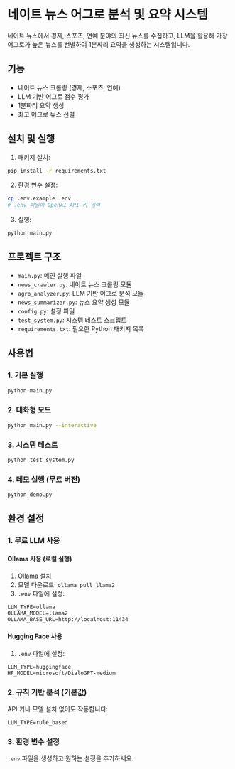 # 네이트 뉴스 어그로 분석 및 요약 시스템

네이트 뉴스에서 경제, 스포츠, 연예 분야의 최신 뉴스를 수집하고, LLM을 활용해 가장 어그로가 높은 뉴스를 선별하여 1분짜리 요약을 생성하는 시스템입니다.

## 기능

- 네이트 뉴스 크롤링 (경제, 스포츠, 연예)
- LLM 기반 어그로 점수 평가
- 1분짜리 요약 생성
- 최고 어그로 뉴스 선별

## 설치 및 실행

1. 패키지 설치:
```bash
pip install -r requirements.txt
```

2. 환경 변수 설정:
```bash
cp .env.example .env
# .env 파일에 OpenAI API 키 입력
```

3. 실행:
```bash
python main.py
```

## 프로젝트 구조

- `main.py`: 메인 실행 파일
- `news_crawler.py`: 네이트 뉴스 크롤링 모듈
- `agro_analyzer.py`: LLM 기반 어그로 분석 모듈
- `news_summarizer.py`: 뉴스 요약 생성 모듈
- `config.py`: 설정 파일
- `test_system.py`: 시스템 테스트 스크립트
- `requirements.txt`: 필요한 Python 패키지 목록

## 사용법

### 1. 기본 실행
```bash
python main.py
```

### 2. 대화형 모드
```bash
python main.py --interactive
```

### 3. 시스템 테스트
```bash
python test_system.py
```

### 4. 데모 실행 (무료 버전)
```bash
python demo.py
```

## 환경 설정

### 1. 무료 LLM 사용

#### Ollama 사용 (로컬 실행)
1. [Ollama 설치](https://ollama.ai/download)
2. 모델 다운로드: `ollama pull llama2`
3. `.env` 파일에 설정:
```
LLM_TYPE=ollama
OLLAMA_MODEL=llama2
OLLAMA_BASE_URL=http://localhost:11434
```

#### Hugging Face 사용
1. `.env` 파일에 설정:
```
LLM_TYPE=huggingface
HF_MODEL=microsoft/DialoGPT-medium
```

### 2. 규칙 기반 분석 (기본값)
API 키나 모델 설치 없이도 작동합니다:
```
LLM_TYPE=rule_based
```

### 3. 환경 변수 설정
`.env` 파일을 생성하고 원하는 설정을 추가하세요.

